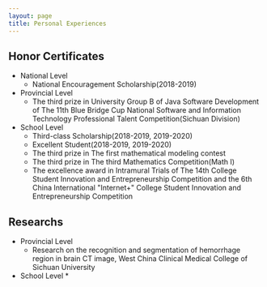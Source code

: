 ```yaml
---
layout: page
title: Personal Experiences
---
```

## Honor Certificates

* National Level
  * National Encouragement Scholarship(2018-2019)
* Provincial Level
  * The third prize in University Group B of Java Software Development of The 11th Blue Bridge Cup National Software and Information Technology Professional Talent Competition(Sichuan Division)
* School Level 
  * Third-class Scholarship(2018-2019, 2019-2020)
  * Excellent Student(2018-2019, 2019-2020)
  * The third prize in The first mathematical modeling contest
  * The third prize in The third Mathematics Competition(Math I)
  * The excellence award in Intramural Trials of The 14th College Student Innovation and Entrepreneurship Competition and the 6th China International "Internet+" College Student Innovation and Entrepreneurship Competition

## Researchs

* Provincial Level
  * Research on the recognition and segmentation of hemorrhage region in brain CT image, West China Clinical Medical College of Sichuan University
* School Level
  *
